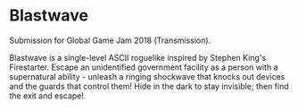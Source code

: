 # Blastwave
Submission for Global Game Jam 2018 (Transmission).

Blastwave is a single-level ASCII roguelike inspired by Stephen King's Firestarter. Escape an unidentified government facility as a person with a supernatural ability - unleash a ringing shockwave that knocks out devices and the guards that control them! Hide in the dark to stay invisible; then find the exit and escape!
